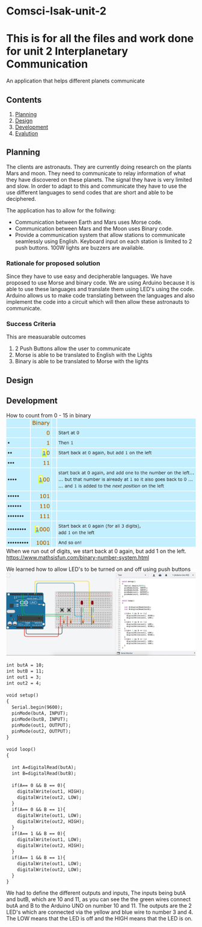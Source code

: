 # Comsci-Isak-unit-2
This is for all the files and work done for unit 2
Interplanetary Communication
===========================

An application that helps different planets communicate

Contents
-----
  1. [Planning](#planning)
  1. [Design](#design)
  1. [Development](#development)
  1. [Evalution](#evaluation)

Planning
----------
The clients are astronauts. They are currently doing research on the plants Mars and moon. They need to communicate to relay information of what they have discovered on these planets. The signal they have is very limited and slow. In order to adapt to this and communicate they have to use the use different languages to send codes that are short and able to be deciphered. 

The application has to allow for the follwing:
- Communication between Earth and Mars uses Morse code.
- Communication between Mars and the Moon uses Binary code.
- Provide a communication system that allow stations to communicate seamlessly using English.
Keyboard input on each station is limited to 2 push buttons. 
100W lights are buzzers are available.


### Rationale for proposed solution
Since they have to use easy and decipherable languages. We have proposed to use Morse and binary code. We are using Arduino because it is able to use these languages and translate them using LED's using the code. Arduino allows us to make code translating between the languages and also implement the code into a circuit which will then allow these astronauts to communicate.

### Success Criteria
This are measuarable outcomes
1. 2 Push Buttons allow the user to communicate 
2. Morse is able to be translated to English with the Lights
3. Binary is able to be translated to Morse with the lights

Design
---------

Development
--------
How to count from 0 - 15 in binary
![Binary Diagram](binary.png)
When we run out of digits, we start back at 0 again, but add 1 on the left.
https://www.mathsisfun.com/binary-number-system.html 

We learned how to allow LED's to be turned on and off using push buttons
![Binary Button and LED program](binarybutton.png)

```
int butA = 10;
int butB = 11;
int out1 = 3;
int out2 = 4;

void setup()
{
  Serial.begin(9600);
  pinMode(butA, INPUT);
  pinMode(butB, INPUT);
  pinMode(out1, OUTPUT);
  pinMode(out2, OUTPUT);
}

void loop()
{
  
  int A=digitalRead(butA);
  int B=digitalRead(butB);
  
  if(A== 0 && B == 0){
    digitalWrite(out1, HIGH);
    digitalWrite(out2, LOW);
  }
  if(A== 0 && B == 1){
    digitalWrite(out1, LOW);
    digitalWrite(out2, HIGH);
  }
  if(A== 1 && B == 0){
    digitalWrite(out1, LOW);
    digitalWrite(out2, HIGH);
  }
  if(A== 1 && B == 1){
    digitalWrite(out1, LOW);
    digitalWrite(out2, LOW);
  }
}
```
We had to define the different outputs and inputs, The inputs being butA and butB, which are 10 and 11, as you can see the the green wires connect butA and B to the Arduino UNO on number 10 and 11. The outputs are the 2 LED's which are connected via the yellow and blue wire to number 3 and 4. The LOW means that the LED is off and the HIGH means that the LED is on. 


